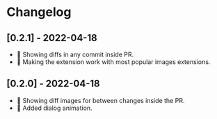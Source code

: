 # Changelog

## [0.2.1] - 2022-04-18
 - 🐛 Showing diffs in any commit inside PR.
 - 🐛 Making the extension work with most popular images extensions.

## [0.2.0] - 2022-04-18
 - 💄 Showing diff images for between changes inside the PR.
 - 💄 Added dialog animation.